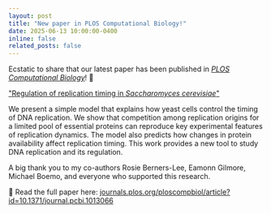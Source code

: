 ```yaml
---
layout: post
title: "New paper in PLOS Computational Biology!"
date: 2025-06-13 10:00:00-0400
inline: false
related_posts: false
---
```


Ecstatic to share that our latest paper has been published in _[PLOS Computational Biology](https://www.nature.com/ncomms/)_! 🧬

["Regulation of replication timing in _Saccharomyces cerevisiae_"](journals.plos.org/ploscompbiol/article?id=10.1371/journal.pcbi.1013066)

We present a simple model that explains how yeast cells control the timing of DNA replication. We show that competition among replication origins for a limited pool of essential proteins can reproduce key experimental features of replication dynamics. The model also predicts how changes in protein availability affect replication timing. This work provides a new tool to study DNA replication and its regulation.

A big thank you to my co-authors Rosie Berners-Lee, Eamonn Gilmore, Michael Boemo, and everyone who supported this research.

🔗 Read the full paper here: [journals.plos.org/ploscompbiol/article?id=10.1371/journal.pcbi.1013066](https://journals.plos.org/ploscompbiol/article?id=10.1371/journal.pcbi.1013066)